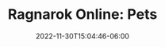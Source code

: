---
title: "Ragnarok Online: Pets"
date: 2022-11-30T15:04:46-06:00
draft: false
tags: [ragnarok-online,mmorpg,helper]
---